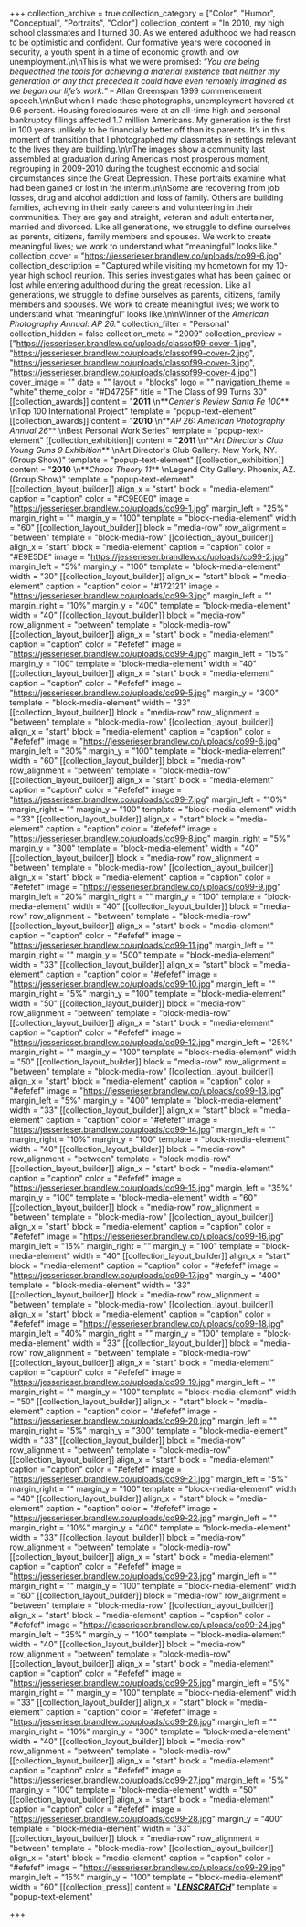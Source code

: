 +++
collection_archive = true
collection_category = ["Color", "Humor", "Conceptual", "Portraits", "Color"]
collection_content = "In 2010, my high school classmates and I turned 30. As we entered adulthood we had reason to be optimistic and confident. Our formative years were cocooned in security, a youth spent in a time of economic growth and low unemployment.\n\nThis is what we were promised: “_You are being bequeathed the tools for achieving a material existence that neither my generation or any that preceded it could have even remotely imagined as we began our life’s work._” – Allan Greenspan 1999 commencement speech.\n\nBut when I made these photographs, unemployment hovered at 9.6 percent. Housing foreclosures were at an all-time high and personal bankruptcy filings affected 1.7 million Americans. My generation is the first in 100 years unlikely to be financially better off than its parents. It’s in this moment of transition that I photographed my classmates in settings relevant to the lives they are building.\n\nThe images show a community last assembled at graduation during America’s most prosperous moment, regrouping in 2009-2010 during the toughest economic and social circumstances since the Great Depression. These portraits examine what had been gained or lost in the interim.\n\nSome are recovering from job losses, drug and alcohol addiction and loss of family. Others are building families, achieving in their early careers and volunteering in their communities. They are gay and straight, veteran and adult entertainer, married and divorced. Like all generations, we struggle to define ourselves as parents, citizens, family members and spouses. We work to create meaningful lives; we work to understand what “meaningful” looks like."
collection_cover = "https://jesserieser.brandlew.co/uploads/co99-6.jpg"
collection_description = "Captured while visiting my hometown for my 10-year high school reunion. This series investigates what has been gained or lost while entering adulthood during the great recession. Like all generations, we struggle to define ourselves as parents, citizens, family members and spouses. We work to create meaningful lives; we work to understand what “meaningful” looks like.\n\nWinner of the _American Photography Annual: AP 26._"
collection_filter = "Personal"
collection_hidden = false
collection_meta = "2009"
collection_preview = ["https://jesserieser.brandlew.co/uploads/classof99-cover-1.jpg", "https://jesserieser.brandlew.co/uploads/classof99-cover-2.jpg", "https://jesserieser.brandlew.co/uploads/classof99-cover-3.jpg", "https://jesserieser.brandlew.co/uploads/classof99-cover-4.jpg"]
cover_image = ""
date = ""
layout = "blocks"
logo = ""
navigation_theme = "white"
theme_color = "#D4725F"
title = "The Class of 99 Turns 30"
[[collection_awards]]
content = "**2011**  \n**_Center's Review Santa Fe 100_**  \nTop 100 International Project"
template = "popup-text-element"
[[collection_awards]]
content = "**2010**  \n**_AP 26: American Photography Annual 26_**  \nBest Personal Work Series"
template = "popup-text-element"
[[collection_exhibition]]
content = "**2011**  \n**_Art Director's Club Young Guns 9 Exhibition_**  \nArt Director's Club Gallery. New York, NY. (Group Show)"
template = "popup-text-element"
[[collection_exhibition]]
content = "**2010**  \n**_Chaos Theory 11_**  \nLegend City Gallery. Phoenix, AZ. (Group Show)"
template = "popup-text-element"
[[collection_layout_builder]]
align_x = "start"
block = "media-element"
caption = "caption"
color = "#C9E0E0"
image = "https://jesserieser.brandlew.co/uploads/co99-1.jpg"
margin_left = "25%"
margin_right = ""
margin_y = "100"
template = "block-media-element"
width = "60"
[[collection_layout_builder]]
block = "media-row"
row_alignment = "between"
template = "block-media-row"
[[collection_layout_builder]]
align_x = "start"
block = "media-element"
caption = "caption"
color = "#E9E5DE"
image = "https://jesserieser.brandlew.co/uploads/co99-2.jpg"
margin_left = "5%"
margin_y = "100"
template = "block-media-element"
width = "30"
[[collection_layout_builder]]
align_x = "start"
block = "media-element"
caption = "caption"
color = "#172121"
image = "https://jesserieser.brandlew.co/uploads/co99-3.jpg"
margin_left = ""
margin_right = "10%"
margin_y = "400"
template = "block-media-element"
width = "40"
[[collection_layout_builder]]
block = "media-row"
row_alignment = "between"
template = "block-media-row"
[[collection_layout_builder]]
align_x = "start"
block = "media-element"
caption = "caption"
color = "#efefef"
image = "https://jesserieser.brandlew.co/uploads/co99-4.jpg"
margin_left = "15%"
margin_y = "100"
template = "block-media-element"
width = "40"
[[collection_layout_builder]]
align_x = "start"
block = "media-element"
caption = "caption"
color = "#efefef"
image = "https://jesserieser.brandlew.co/uploads/co99-5.jpg"
margin_y = "300"
template = "block-media-element"
width = "33"
[[collection_layout_builder]]
block = "media-row"
row_alignment = "between"
template = "block-media-row"
[[collection_layout_builder]]
align_x = "start"
block = "media-element"
caption = "caption"
color = "#efefef"
image = "https://jesserieser.brandlew.co/uploads/co99-6.jpg"
margin_left = "30%"
margin_y = "100"
template = "block-media-element"
width = "60"
[[collection_layout_builder]]
block = "media-row"
row_alignment = "between"
template = "block-media-row"
[[collection_layout_builder]]
align_x = "start"
block = "media-element"
caption = "caption"
color = "#efefef"
image = "https://jesserieser.brandlew.co/uploads/co99-7.jpg"
margin_left = "10%"
margin_right = ""
margin_y = "100"
template = "block-media-element"
width = "33"
[[collection_layout_builder]]
align_x = "start"
block = "media-element"
caption = "caption"
color = "#efefef"
image = "https://jesserieser.brandlew.co/uploads/co99-8.jpg"
margin_right = "5%"
margin_y = "300"
template = "block-media-element"
width = "40"
[[collection_layout_builder]]
block = "media-row"
row_alignment = "between"
template = "block-media-row"
[[collection_layout_builder]]
align_x = "start"
block = "media-element"
caption = "caption"
color = "#efefef"
image = "https://jesserieser.brandlew.co/uploads/co99-9.jpg"
margin_left = "20%"
margin_right = ""
margin_y = "100"
template = "block-media-element"
width = "40"
[[collection_layout_builder]]
block = "media-row"
row_alignment = "between"
template = "block-media-row"
[[collection_layout_builder]]
align_x = "start"
block = "media-element"
caption = "caption"
color = "#efefef"
image = "https://jesserieser.brandlew.co/uploads/co99-11.jpg"
margin_left = ""
margin_right = ""
margin_y = "500"
template = "block-media-element"
width = "33"
[[collection_layout_builder]]
align_x = "start"
block = "media-element"
caption = "caption"
color = "#efefef"
image = "https://jesserieser.brandlew.co/uploads/co99-10.jpg"
margin_left = ""
margin_right = "5%"
margin_y = "100"
template = "block-media-element"
width = "50"
[[collection_layout_builder]]
block = "media-row"
row_alignment = "between"
template = "block-media-row"
[[collection_layout_builder]]
align_x = "start"
block = "media-element"
caption = "caption"
color = "#efefef"
image = "https://jesserieser.brandlew.co/uploads/co99-12.jpg"
margin_left = "25%"
margin_right = ""
margin_y = "100"
template = "block-media-element"
width = "50"
[[collection_layout_builder]]
block = "media-row"
row_alignment = "between"
template = "block-media-row"
[[collection_layout_builder]]
align_x = "start"
block = "media-element"
caption = "caption"
color = "#efefef"
image = "https://jesserieser.brandlew.co/uploads/co99-13.jpg"
margin_left = "5%"
margin_y = "400"
template = "block-media-element"
width = "33"
[[collection_layout_builder]]
align_x = "start"
block = "media-element"
caption = "caption"
color = "#efefef"
image = "https://jesserieser.brandlew.co/uploads/co99-14.jpg"
margin_left = ""
margin_right = "10%"
margin_y = "100"
template = "block-media-element"
width = "40"
[[collection_layout_builder]]
block = "media-row"
row_alignment = "between"
template = "block-media-row"
[[collection_layout_builder]]
align_x = "start"
block = "media-element"
caption = "caption"
color = "#efefef"
image = "https://jesserieser.brandlew.co/uploads/co99-15.jpg"
margin_left = "35%"
margin_y = "100"
template = "block-media-element"
width = "60"
[[collection_layout_builder]]
block = "media-row"
row_alignment = "between"
template = "block-media-row"
[[collection_layout_builder]]
align_x = "start"
block = "media-element"
caption = "caption"
color = "#efefef"
image = "https://jesserieser.brandlew.co/uploads/co99-16.jpg"
margin_left = "15%"
margin_right = ""
margin_y = "100"
template = "block-media-element"
width = "40"
[[collection_layout_builder]]
align_x = "start"
block = "media-element"
caption = "caption"
color = "#efefef"
image = "https://jesserieser.brandlew.co/uploads/co99-17.jpg"
margin_y = "400"
template = "block-media-element"
width = "33"
[[collection_layout_builder]]
block = "media-row"
row_alignment = "between"
template = "block-media-row"
[[collection_layout_builder]]
align_x = "start"
block = "media-element"
caption = "caption"
color = "#efefef"
image = "https://jesserieser.brandlew.co/uploads/co99-18.jpg"
margin_left = "40%"
margin_right = ""
margin_y = "100"
template = "block-media-element"
width = "33"
[[collection_layout_builder]]
block = "media-row"
row_alignment = "between"
template = "block-media-row"
[[collection_layout_builder]]
align_x = "start"
block = "media-element"
caption = "caption"
color = "#efefef"
image = "https://jesserieser.brandlew.co/uploads/co99-19.jpg"
margin_left = ""
margin_right = ""
margin_y = "100"
template = "block-media-element"
width = "50"
[[collection_layout_builder]]
align_x = "start"
block = "media-element"
caption = "caption"
color = "#efefef"
image = "https://jesserieser.brandlew.co/uploads/co99-20.jpg"
margin_left = ""
margin_right = "5%"
margin_y = "300"
template = "block-media-element"
width = "33"
[[collection_layout_builder]]
block = "media-row"
row_alignment = "between"
template = "block-media-row"
[[collection_layout_builder]]
align_x = "start"
block = "media-element"
caption = "caption"
color = "#efefef"
image = "https://jesserieser.brandlew.co/uploads/co99-21.jpg"
margin_left = "5%"
margin_right = ""
margin_y = "100"
template = "block-media-element"
width = "40"
[[collection_layout_builder]]
align_x = "start"
block = "media-element"
caption = "caption"
color = "#efefef"
image = "https://jesserieser.brandlew.co/uploads/co99-22.jpg"
margin_left = ""
margin_right = "10%"
margin_y = "400"
template = "block-media-element"
width = "33"
[[collection_layout_builder]]
block = "media-row"
row_alignment = "between"
template = "block-media-row"
[[collection_layout_builder]]
align_x = "start"
block = "media-element"
caption = "caption"
color = "#efefef"
image = "https://jesserieser.brandlew.co/uploads/co99-23.jpg"
margin_left = ""
margin_right = ""
margin_y = "100"
template = "block-media-element"
width = "60"
[[collection_layout_builder]]
block = "media-row"
row_alignment = "between"
template = "block-media-row"
[[collection_layout_builder]]
align_x = "start"
block = "media-element"
caption = "caption"
color = "#efefef"
image = "https://jesserieser.brandlew.co/uploads/co99-24.jpg"
margin_left = "35%"
margin_y = "100"
template = "block-media-element"
width = "40"
[[collection_layout_builder]]
block = "media-row"
row_alignment = "between"
template = "block-media-row"
[[collection_layout_builder]]
align_x = "start"
block = "media-element"
caption = "caption"
color = "#efefef"
image = "https://jesserieser.brandlew.co/uploads/co99-25.jpg"
margin_left = "5%"
margin_right = ""
margin_y = "100"
template = "block-media-element"
width = "33"
[[collection_layout_builder]]
align_x = "start"
block = "media-element"
caption = "caption"
color = "#efefef"
image = "https://jesserieser.brandlew.co/uploads/co99-26.jpg"
margin_left = ""
margin_right = "10%"
margin_y = "300"
template = "block-media-element"
width = "40"
[[collection_layout_builder]]
block = "media-row"
row_alignment = "between"
template = "block-media-row"
[[collection_layout_builder]]
align_x = "start"
block = "media-element"
caption = "caption"
color = "#efefef"
image = "https://jesserieser.brandlew.co/uploads/co99-27.jpg"
margin_left = "5%"
margin_y = "100"
template = "block-media-element"
width = "50"
[[collection_layout_builder]]
align_x = "start"
block = "media-element"
caption = "caption"
color = "#efefef"
image = "https://jesserieser.brandlew.co/uploads/co99-28.jpg"
margin_y = "400"
template = "block-media-element"
width = "33"
[[collection_layout_builder]]
block = "media-row"
row_alignment = "between"
template = "block-media-row"
[[collection_layout_builder]]
align_x = "start"
block = "media-element"
caption = "caption"
color = "#efefef"
image = "https://jesserieser.brandlew.co/uploads/co99-29.jpg"
margin_left = "15%"
margin_y = "100"
template = "block-media-element"
width = "60"
[[collection_press]]
content = "[**_LENSCRATCH_**](http://lenscratch.com/2011/06/jesse-rieser-2/)"
template = "popup-text-element"

+++
